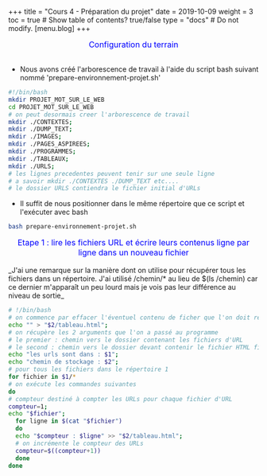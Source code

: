 +++
title = "Cours 4 - Préparation du projet"
date = 2019-10-09
weight = 3
toc = true  # Show table of contents? true/false
type = "docs"  # Do not modify.
[menu.blog]
+++



<center><font size="3" color="blue"><center><font size="3" color="blue">Configuration du terrain
</font></center></font></center>
<br>

* Nous avons créé l'arborescence de travail à l'aide du script bash suivant nommé 'prepare-environnement-projet.sh'


```bash
#!/bin/bash
mkdir PROJET_MOT_SUR_LE_WEB
cd PROJET_MOT_SUR_LE_WEB
# on peut desormais creer l'arborescence de travail
mkdir ./CONTEXTES;
mkdir ./DUMP_TEXT;
mkdir ./IMAGES;
mkdir ./PAGES_ASPIREES;
mkdir ./PROGRAMMES;
mkdir ./TABLEAUX;
mkdir ./URLS;
# les lignes precedentes peuvent tenir sur une seule ligne
# a savoir mkdir ./CONTEXTES ./DUMP_TEXT etc....
# le dossier URLS contiendra le fichier initial d'URLs
```

* Il suffit de nous positionner dans le même répertoire que ce script et l'exécuter avec bash


```bash
bash prepare-environnement-projet.sh
```

<center><font size="3" color="blue"><center><font size="3" color="blue">Etape 1 : lire les fichiers URL et écrire leurs contenus ligne par ligne dans un nouveau fichier</font></center></font></center>
<br>
_J'ai une remarque sur la manière dont on utilise pour récupérer tous les fichiers dans un répertoire. J'ai utilisé /chemin/* au lieu de $(ls /chemin) car ce dernier m'apparaît un peu lourd mais je vois pas leur différence au niveau de sortie_


```bash
# !/bin/bash
# on commence par effacer l'éventuel contenu de ficher que l'on doit réécrire
echo "" > "$2/tableau.html";
# on récupère les 2 arguments que l'on a passé au programme
# le premier : chemin vers le dossier contenant les fichiers d'URL
# le second : chemin vers le dossier devant contenir le fichier HTML final
echo "les urls sont dans : $1";
echo "chemin de stockage : $2";
# pour tous les fichiers dans le répertoire 1
for fichier in $1/*
# on exécute les commandes suivantes
do
# compteur destiné à compter les URLs pour chaque fichier d'URL
compteur=1;
echo "$fichier";
  for ligne in $(cat "$fichier")
  do
  echo "$compteur : $ligne" >> "$2/tableau.html";
  # on incrémente le compteur des URLs
  compteur=$((compteur+1))
  done
done
```
